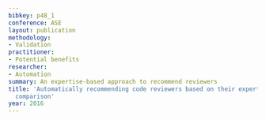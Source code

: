 ```yaml
---
bibkey: p48_1
conference: ASE
layout: publication
methodology:
- Validation
practitioner:
- Potential benefits
researcher:
- Automation
summary: An expertise-based approach to recommend reviewers
title: 'Automatically recommending code reviewers based on their expertise: An empirical
  comparison'
year: 2016
---
```

